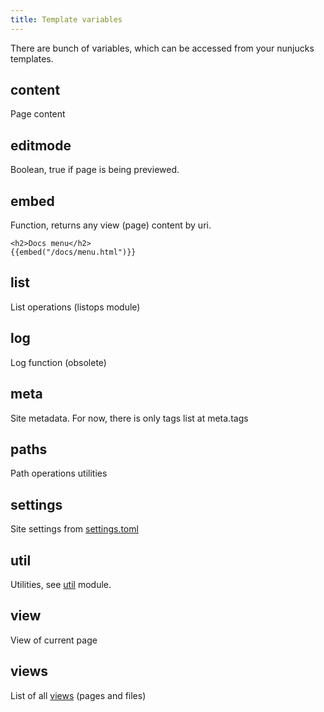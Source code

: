 ```yaml
---
title: Template variables
---
```

There are bunch of variables, which can be accessed from your nunjucks templates.
<!--cut-->

content
-------
Page content

editmode
--------
Boolean, true if page is being previewed.

embed
-----
Function, returns any view (page) content by uri.

    <h2>Docs menu</h2>
    {{embed("/docs/menu.html")}}

list
----
List operations (listops module)

log
----
Log function (obsolete)

meta
----
Site metadata. For now, there is only tags list at meta.tags

paths
-----
Path operations utilities

settings
--------
Site settings from [ settings.toml ](settings_toml.md)

util
----
Utilities, see [util](util.md) module.

view
----
View of current page

views
-----
List of all [views](views.md) (pages and files)

